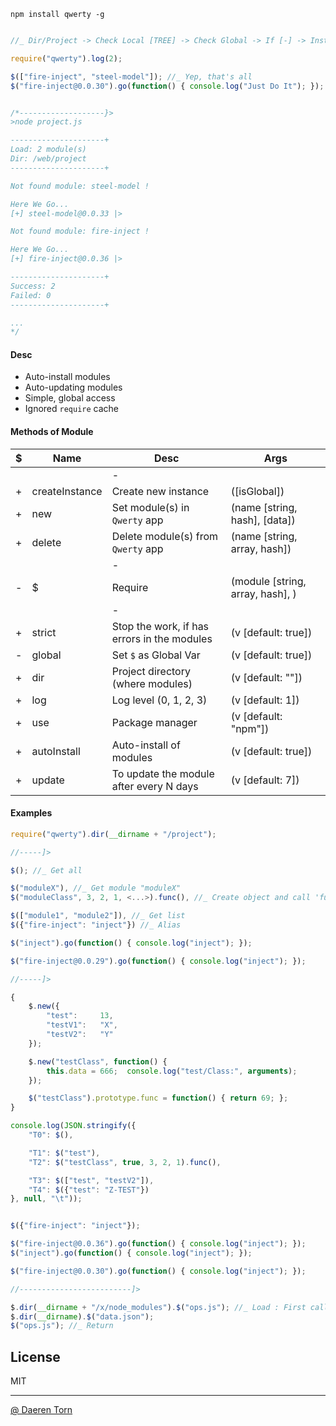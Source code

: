 `npm install qwerty -g`


```js

//_ Dir/Project -> Check Local [TREE] -> Check Global -> If [-] -> Install Local

require("qwerty").log(2);

$(["fire-inject", "steel-model"]); //_ Yep, that's all 
$("fire-inject@0.0.30").go(function() { console.log("Just Do It"); });


/*-------------------}>
>node project.js

---------------------+
Load: 2 module(s)
Dir: /web/project
---------------------+

Not found module: steel-model !

Here We Go...
[+] steel-model@0.0.33 |>

Not found module: fire-inject !

Here We Go...
[+] fire-inject@0.0.36 |>

---------------------+
Success: 2
Failed: 0
---------------------+

...
*/
```

#### Desc

* Auto-install modules
* Auto-updating modules
* Simple, global access
* Ignored `require` cache


#### Methods of Module

| $ | Name        | Desc        | Args			|
|:-:|-------------|-------------|-------------|
|   |               	| -           ||
| + | createInstance    | Create new instance  								| ([isGlobal]) |
| + | new      			| Set module(s) in `Qwerty` app  					| (name [string, hash], [data]) |
| + | delete      		| Delete module(s) from `Qwerty` app  				| (name [string, array, hash]) |
|   |               	| -           ||
| - | $      			| Require  											| (module [string, array, hash], <args>) |
|   |               	| -           ||
| + | strict        	| Stop the work, if has errors in the modules  		| (v [default: true]) 	|
| - | global        	| Set `$` as Global Var   							| (v [default: true]) 	|
| + | dir        		| Project directory (where modules) 				| (v [default: ""]) |
| + | log        		| Log level (0, 1, 2, 3) 							| (v [default: 1]) |
| + | use        		| Package manager 									| (v [default: "npm"]) |
| + | autoInstall   	| Auto-install of modules  							| (v [default: true]) 	|
| + | update   			| To update the module after every N days  			| (v [default: 7]) 	|


#### Examples

```js
require("qwerty").dir(__dirname + "/project");

//-----]>

$(); //_ Get all

$("moduleX"), //_ Get module "moduleX"
$("moduleClass", 3, 2, 1, <...>).func(), //_ Create object and call 'func'

$(["module1", "module2"]), //_ Get list
$({"fire-inject": "inject"}) //_ Alias

$("inject").go(function() { console.log("inject"); });

$("fire-inject@0.0.29").go(function() { console.log("inject"); });

//-----]>

{
    $.new({
        "test":     13,
        "testV1":   "X",
        "testV2":   "Y"
    });

    $.new("testClass", function() {
        this.data = 666;  console.log("test/Class:", arguments);
    });

    $("testClass").prototype.func = function() { return 69; };
}

console.log(JSON.stringify({
    "T0": $(),

    "T1": $("test"),
    "T2": $("testClass", true, 3, 2, 1).func(),

    "T3": $(["test", "testV2"]),
    "T4": $({"test": "Z-TEST"})
}, null, "\t"));


$({"fire-inject": "inject"});

$("fire-inject@0.0.36").go(function() { console.log("inject"); });
$("inject").go(function() { console.log("inject"); });

$("fire-inject@0.0.30").go(function() { console.log("inject"); });

//-------------------------]>

$.dir(__dirname + "/x/node_modules").$("ops.js"); //_ Load : First call
$.dir(__dirname).$("data.json");
$("ops.js"); //_ Return
```


## License

MIT

----------------------------------
[@ Daeren Torn][1]


[1]: http://666.io